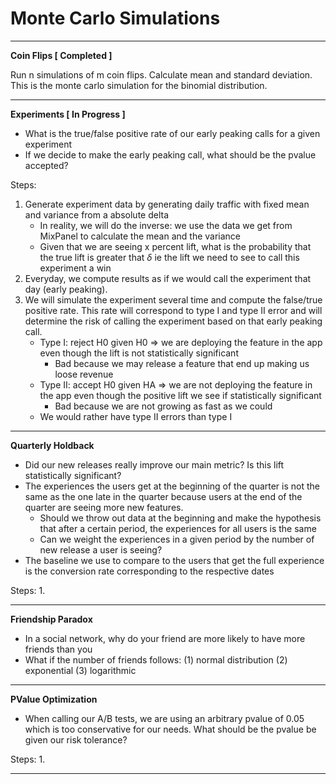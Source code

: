 # Monte Carlo Simulations

---

**Coin Flips [ Completed ]**

Run n simulations of m coin flips. Calculate mean and standard deviation. 
This is the monte carlo simulation for the binomial distribution.

---

**Experiments [ In Progress ]**

- What is the true/false positive rate of our early peaking calls for a given 
  experiment
- If we decide to make the early peaking call, what should be the pvalue accepted?

Steps:
1. Generate experiment data by generating daily traffic with fixed mean and variance from a absolute delta 
    - In reality, we will do the inverse: we use the data we get from MixPanel to calculate the mean and the variance
    - Given that we are seeing x percent lift, what is the probability that the true lift is greater that $\delta$ ie the lift we need to see to call this experiment a win 
2. Everyday, we compute results as if we would call the experiment that day (early peaking). 
3. We will simulate the experiment several time and compute the false/true positive rate. This rate will correspond to type I and type II error and will determine the risk of calling the experiment based on that early peaking call.
    - Type I: reject H0 given H0 => we are deploying the feature in the app even though the lift is not statistically significant
	    * Bad because we may release a feature that end up making us loose revenue
    - Type II: accept H0 given HA => we are not deploying the feature in the app even though the positive lift we see if statistically significant
	    * Bad because we are not growing as fast as we could
    - We would rather have type II errors than type I

---

**Quarterly Holdback**

- Did our new releases really improve our main metric? Is this lift statistically 
  significant?
- The experiences the users get at the beginning of the quarter is not the 
  same as the one late in the quarter because users at the end of the quarter 
  are seeing more new features.
    * Should we throw out data at the beginning and make the hypothesis that 
      after a certain period, the experiences for all users is the same
    * Can we weight the experiences in a given period by the number of new 
      release a user is seeing?
- The baseline we use to compare to the users that get the full experience is 
  the conversion rate corresponding to the respective dates

Steps:
1. 


---

**Friendship Paradox**

- In a social network, why do your friend are more likely to have more friends than you 
- What if the number of friends follows: 
  (1) normal distribution
  (2) exponential
  (3) logarithmic

---

**PValue Optimization**

- When calling our A/B tests, we are using an arbitrary pvalue of 0.05 which 
  is too conservative for our needs. What should be the pvalue be given our 
  risk tolerance?

Steps:
1. 

---

